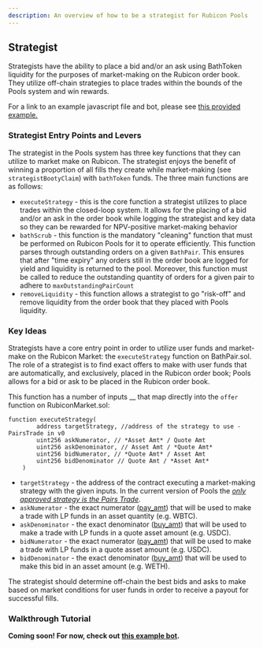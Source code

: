 ```yaml
---
description: An overview of how to be a strategist for Rubicon Pools
---
```


## Strategist

Strategists have the ability to place a bid and/or an ask using BathToken liquidity for the purposes of market-making on the Rubicon order book. They utilize off-chain strategies to place trades within the bounds of the Pools system and win rewards.

For a link to an example javascript file and bot, please see [this provided example.](https://github.com/RubiconDeFi/rubicon\_protocol/blob/master/strategist/kovanPoolsStrategist.js)

### Strategist Entry Points and Levers

The strategist in the Pools system has three key functions that they can utilize to market make on Rubicon. The strategist enjoys the benefit of winning a proportion of all fills they create while market-making (see `strategistBootyClaim`) with `bathToken` funds. The three main functions are as follows:

* `executeStrategy` - this is the core function a strategist utilizes to place trades within the closed-loop system. It allows for the placing of a bid and/or an ask in the order book while logging the strategist and key data so they can be rewarded for NPV-positive market-making behavior
* `bathScrub` - this function is the mandatory "cleaning" function that must be performed on Rubicon Pools for it to operate efficiently. This function parses through outstanding orders on a given `BathPair`. This ensures that after "time expiry" any orders still in the order book are logged for yield and liquidity is returned to the pool. Moreover, this function must be called to reduce the outstanding quantity of orders for a given pair to adhere to `maxOutstandingPairCount`
* `removeLiquidity` - this function allows a strategist to go "risk-off" and remove liquidity from the order book that they placed with Pools liquidity.

### Key Ideas

Strategists have a core entry point in order to utilize user funds and market-make on the Rubicon Market: the `executeStrategy` function on BathPair.sol. The role of a strategist is to find exact offers to make with user funds that are automatically, and exclusively, placed in the Rubicon order book; Pools allows for a bid or ask to be placed in the Rubicon order book.

This function has a number of inputs __ that map directly into the `offer` function on RubiconMarket.sol:

```
function executeStrategy(
        address targetStrategy, //address of the strategy to use - PairsTrade in v0
        uint256 askNumerator, // *Asset Amt* / Quote Amt
        uint256 askDenominator, // Asset Amt / *Quote Amt*
        uint256 bidNumerator, // *Quote Amt* / Asset Amt
        uint256 bidDenominator // Quote Amt / *Asset Amt*
    )
```

* `targetStrategy` - the address of the contract executing a market-making strategy with the given inputs. In the current version of Pools the [_only approved strategy is the Pairs Trade_](https://docs.rubicon.finance/contracts/rubicon-pools/pairstrade).
* `askNumerator` - the exact numerator ([pay\_am](https://docs.rubicon.finance/contracts/rubicon-market/key-functions#offer)[t](https://www.youtube.com/watch?v=dQw4w9WgXcQ)) that will be used to make a trade with LP funds in an asset quantity (e.g. WBTC).
* `askDenominator` - the exact denominator ([buy\_amt](https://docs.rubicon.finance/contracts/rubicon-market/key-functions#offer)) that will be used to make a trade with LP funds in a quote asset amount (e.g. USDC).
* `bidNumerator` - the exact numerator ([pay\_am](https://docs.rubicon.finance/contracts/rubicon-market/key-functions#offer)[t](https://www.youtube.com/watch?v=dQw4w9WgXcQ)) that will be used to make a trade with LP funds in a quote asset amount (e.g. USDC).
* `bidDenominator` - the exact denominator ([buy\_amt](https://docs.rubicon.finance/contracts/rubicon-market/key-functions#offer)) that will be used to make this bid in an asset amount (e.g. WETH).

The strategist should determine off-chain the best bids and asks to make based on market conditions for user funds in order to receive a payout for successful fills.

### Walkthrough Tutorial

**Coming soon! For now, check out** [**this example bot**](https://github.com/RubiconDeFi/rubicon\_protocol/blob/master/strategist/kovanPoolsStrategist.js)**.**

###

